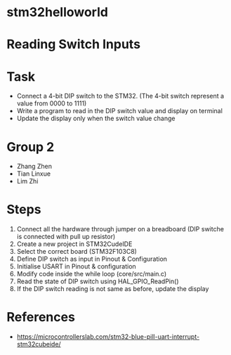 # stm32helloworld

# Reading Switch Inputs 

# Task
- Connect a 4-bit DIP switch to the STM32. (The 4-bit switch represent a value from 0000 to 1111)
- Write a program to read in the DIP switch value and display on terminal 
- Update the display only when the switch value change

# Group 2
- Zhang Zhen
- Tian Linxue
- Lim Zhi

# Steps
1) Connect all the hardware through jumper on a breadboard (DIP switche is connected with pull up resistor)
2) Create a new project in STM32CudeIDE
3) Select the correct board (STM32F103C8)
4) Define DIP switch as input in Pinout & Configuration
5) Initialise USART in Pinout & configuration
6) Modify code inside the while loop (core/src/main.c)
7) Read the state of DIP switch using HAL_GPIO_ReadPin() 
8) If the DIP switch reading is not same as before, update the display

# References
- https://microcontrollerslab.com/stm32-blue-pill-uart-interrupt-stm32cubeide/
